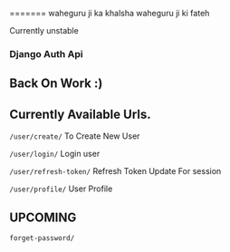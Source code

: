 =======
waheguru ji ka khalsha waheguru ji ki fateh


Currently unstable




### Django Auth Api

## Back On Work :)

## Currently Available Urls.

`/user/create/` To Create New User

`/user/login/` Login user

`/user/refresh-token/` Refresh Token Update For session

`/user/profile/` User Profile

##

## UPCOMING

    forget-password/
